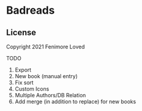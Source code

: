 Badreads
========

License
-------

Copyright 2021 Fenimore Loved

TODO

1. Export
2. New book (manual entry)
3. Fix sort
4. Custom Icons
5. Multiple Authors/DB Relation
6. Add merge (in addition to replace) for new books
